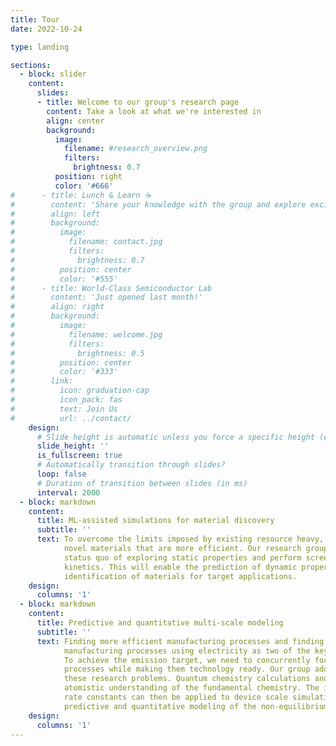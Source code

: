 ```yaml
---
title: Tour
date: 2022-10-24

type: landing

sections:
  - block: slider
    content:
      slides:
      - title: Welcome to our group's research page
        content: Take a look at what we're interested in
        align: center
        background:
          image:
            filename: #research_overview.png
            filters:
              brightness: 0.7
          position: right
          color: '#666'
#      - title: Lunch & Learn ☕️
#        content: 'Share your knowledge with the group and explore exciting new topics together!'
#        align: left
#        background:
#          image:
#            filename: contact.jpg
#            filters:
#              brightness: 0.7
#          position: center
#          color: '#555'
#      - title: World-Class Semiconductor Lab
#        content: 'Just opened last month!'
#        align: right
#        background:
#          image:
#            filename: welcome.jpg
#            filters:
#              brightness: 0.5
#          position: center
#          color: '#333'
#        link:
#          icon: graduation-cap
#          icon_pack: fas
#          text: Join Us
#          url: ../contact/
    design:
      # Slide height is automatic unless you force a specific height (e.g. '400px')
      slide_height: ''
      is_fullscreen: true
      # Automatically transition through slides?
      loop: false
      # Duration of transition between slides (in ms)
      interval: 2000
  - block: markdown
    content:
      title: ML-assisted simulations for material discovery
      subtitle: ''
      text: To overcome the limits imposed by existing resource heavy, CO2 intensive processes, we need to identify
            novel materials that are more efficient. Our research group focuses on developing methods that go beyond the
            status quo of exploring static properties and perform screening of the material space based on thermodynamics and
            kinetics. This will enable the prediction of dynamic properties for large material spaces leading to better
            identification of materials for target applications.
    design:
      columns: '1'
  - block: markdown
    content:
      title: Predictive and quantitative multi-scale modeling
      subtitle: ''
      text: Finding more efficient manufacturing processes and finding alternate
            manufacturing processes using electricity as two of the key targets to achieve a net-zero carbon emission by 2050.
            To achieve the emission target, we need to concurrently focus on understanding the basic science behind these alternate 
            processes while making them technology ready. Our group adopts a bottoms up approach when approaching
            these research problems. Quantum chemistry calculations and molecular dynamics simulations provide the essential
            atomistic understanding of the fundamental chemistry. The insights gained from the atomistic perspectives such as
            rate constants can then be applied to device scale simulations. Our bottoms up approach allows us to perform
            predictive and quantitative modeling of the non-equilibrium and dynamic processes.
    design:
      columns: '1'
---
```


